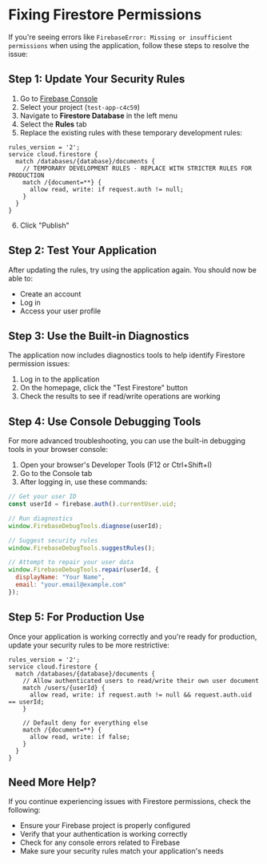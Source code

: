 # Fixing Firestore Permissions

If you're seeing errors like `FirebaseError: Missing or insufficient permissions` when using the application, follow these steps to resolve the issue:

## Step 1: Update Your Security Rules

1. Go to [Firebase Console](https://console.firebase.google.com/)
2. Select your project (`test-app-c4c59`)
3. Navigate to **Firestore Database** in the left menu
4. Select the **Rules** tab
5. Replace the existing rules with these temporary development rules:

```
rules_version = '2';
service cloud.firestore {
  match /databases/{database}/documents {
    // TEMPORARY DEVELOPMENT RULES - REPLACE WITH STRICTER RULES FOR PRODUCTION
    match /{document=**} {
      allow read, write: if request.auth != null;
    }
  }
}
```

6. Click "Publish"

## Step 2: Test Your Application

After updating the rules, try using the application again. You should now be able to:
- Create an account
- Log in
- Access your user profile

## Step 3: Use the Built-in Diagnostics

The application now includes diagnostics tools to help identify Firestore permission issues:

1. Log in to the application
2. On the homepage, click the "Test Firestore" button 
3. Check the results to see if read/write operations are working

## Step 4: Use Console Debugging Tools

For more advanced troubleshooting, you can use the built-in debugging tools in your browser console:

1. Open your browser's Developer Tools (F12 or Ctrl+Shift+I)
2. Go to the Console tab
3. After logging in, use these commands:

```javascript
// Get your user ID
const userId = firebase.auth().currentUser.uid;

// Run diagnostics
window.FirebaseDebugTools.diagnose(userId);

// Suggest security rules
window.FirebaseDebugTools.suggestRules();

// Attempt to repair your user data
window.FirebaseDebugTools.repair(userId, {
  displayName: "Your Name",
  email: "your.email@example.com"
});
```

## Step 5: For Production Use

Once your application is working correctly and you're ready for production, update your security rules to be more restrictive:

```
rules_version = '2';
service cloud.firestore {
  match /databases/{database}/documents {
    // Allow authenticated users to read/write their own user document
    match /users/{userId} {
      allow read, write: if request.auth != null && request.auth.uid == userId;
    }
    
    // Default deny for everything else
    match /{document=**} {
      allow read, write: if false;
    }
  }
}
```

## Need More Help?

If you continue experiencing issues with Firestore permissions, check the following:
- Ensure your Firebase project is properly configured
- Verify that your authentication is working correctly
- Check for any console errors related to Firebase
- Make sure your security rules match your application's needs
